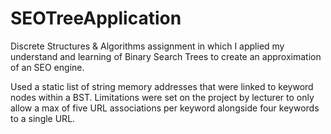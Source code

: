 # SEOTreeApplication
Discrete Structures &amp; Algorithms assignment in which I applied my understand and learning of Binary Search Trees to create an approximation of an SEO engine.

Used a static list of string memory addresses that were linked to keyword nodes within a BST. Limitations were set on the project by lecturer to only allow a max of five URL associations per keyword alongside four keywords to a single URL.
